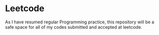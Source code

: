 # Leetcode

As I have resumed regular Programming practice, this repository will be a safe space for all of my codes submitted and accepted at leetcode.
